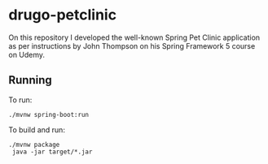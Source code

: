 # drugo-petclinic
On this repository I developed the well-known Spring Pet Clinic application as per instructions by John Thompson on his Spring Framework 5 course on Udemy.

## Running
To run: 
```
./mvnw spring-boot:run
```

To build and run:
```
./mvnw package
 java -jar target/*.jar
```